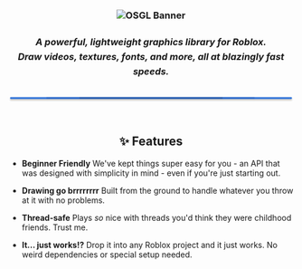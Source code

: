 <h3 align="center">
  <img src="gh/Banner.svg" alt="OSGL Banner">
  <div style="margin: 24px 0;">
    <h4 align="center" style="margin: 0; line-height: 1.6;">
      <i>A powerful, lightweight graphics library for Roblox.<br>
      Draw videos, textures, fonts, and more, all at <b>blazingly fast</b> speeds.</i>
    </h4>
  </div>
  <img src="gh/Seperation.svg" alt="Section divider" style="margin: 8px 0 24px;">
</h3>

<div align="center">

## ✨ Features

<div style="max-width: 800px; margin: 0 auto; text-align: left;">

- **Beginner Friendly**
  We've kept things super easy for you - an API that was designed with simplicity in mind - even if you're just starting out.

- **Drawing go brrrrrrrr**
  Built from the ground to handle whatever you throw at it with no problems.

- **Thread-safe**
  Plays *so* nice with threads you'd think they were childhood friends. Trust me.

- **It... just works!?**
  Drop it into any Roblox project and it just works. No weird dependencies or special setup needed.

</div>
